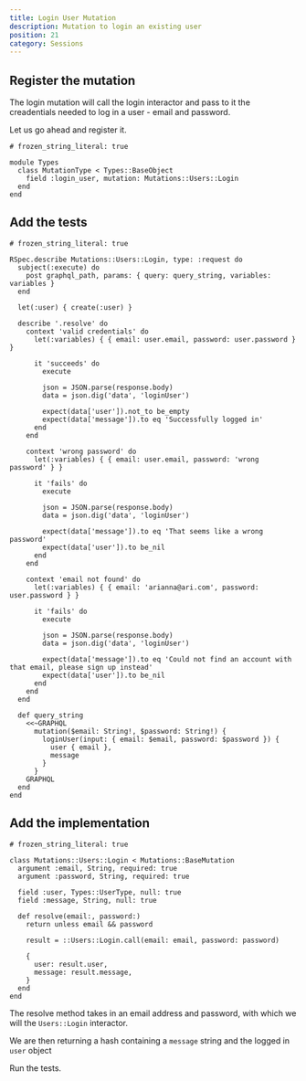 ```yaml
---
title: Login User Mutation
description: Mutation to login an existing user
position: 21
category: Sessions
---
```


## Register the mutation

The login mutation will call the login interactor and pass to it the creadentials needed to log in a user - email and password.

Let us go ahead and register it.

```ruby[app/graphql/types/mutation_type.rb]
# frozen_string_literal: true

module Types
  class MutationType < Types::BaseObject
    field :login_user, mutation: Mutations::Users::Login
  end
end
```

## Add the tests

```ruby[spec/graphql/mutations/users/login_spec.rb]
# frozen_string_literal: true

RSpec.describe Mutations::Users::Login, type: :request do
  subject(:execute) do
    post graphql_path, params: { query: query_string, variables: variables }
  end

  let(:user) { create(:user) }

  describe '.resolve' do
    context 'valid credentials' do
      let(:variables) { { email: user.email, password: user.password } }

      it 'succeeds' do
        execute

        json = JSON.parse(response.body)
        data = json.dig('data', 'loginUser')

        expect(data['user']).not_to be_empty
        expect(data['message']).to eq 'Successfully logged in'
      end
    end

    context 'wrong password' do
      let(:variables) { { email: user.email, password: 'wrong password' } }

      it 'fails' do
        execute

        json = JSON.parse(response.body)
        data = json.dig('data', 'loginUser')

        expect(data['message']).to eq 'That seems like a wrong password'
        expect(data['user']).to be_nil
      end
    end

    context 'email not found' do
      let(:variables) { { email: 'arianna@ari.com', password: user.password } }

      it 'fails' do
        execute

        json = JSON.parse(response.body)
        data = json.dig('data', 'loginUser')

        expect(data['message']).to eq 'Could not find an account with that email, please sign up instead'
        expect(data['user']).to be_nil
      end
    end
  end

  def query_string
    <<~GRAPHQL
      mutation($email: String!, $password: String!) {
        loginUser(input: { email: $email, password: $password }) {
          user { email },
          message
        }
      }
    GRAPHQL
  end
end
```

## Add the implementation

```ruby[app/graphql/mutations/users/login.rb]
# frozen_string_literal: true

class Mutations::Users::Login < Mutations::BaseMutation
  argument :email, String, required: true
  argument :password, String, required: true

  field :user, Types::UserType, null: true
  field :message, String, null: true

  def resolve(email:, password:)
    return unless email && password

    result = ::Users::Login.call(email: email, password: password)

    {
      user: result.user,
      message: result.message,
    }
  end
end
```

The resolve method takes in an email address and password, with which we will the `Users::Login` interactor.

We are then returning a hash containing a `message` string and the logged in `user` object

Run the tests.
